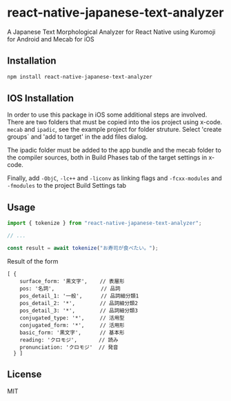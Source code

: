 # react-native-japanese-text-analyzer

A Japanese Text Morphological Analyzer for React Native using Kuromoji for Android and Mecab for iOS

## Installation

```sh
npm install react-native-japanese-text-analyzer
```

## IOS Installation

In order to use this package in iOS some additional steps are involved. There are two folders that must be copied into the ios project using x-code. 
`mecab` and `ipadic`, see the example project for folder struture. Select 'create groups` and 'add to target' in the add files dialog.

The ipadic folder must be added to the app bundle and the mecab folder to the compiler sources, both in Build Phases tab of the target settings in x-code. 

Finally, add `-ObjC`, `-lc++` and `-liconv` as linking flags and `-fcxx-modules` and `-fmodules` to the project Build Settings tab
## Usage

```js
import { tokenize } from "react-native-japanese-text-analyzer";

// ...

const result = await tokenize("お寿司が食べたい。");
```

Result of the form 
```
[ {
    surface_form: '黒文字',    // 表層形
    pos: '名詞',               // 品詞
    pos_detail_1: '一般',      // 品詞細分類1
    pos_detail_2: '*',        // 品詞細分類2
    pos_detail_3: '*',        // 品詞細分類3
    conjugated_type: '*',     // 活用型
    conjugated_form: '*',     // 活用形
    basic_form: '黒文字',      // 基本形
    reading: 'クロモジ',       // 読み
    pronunciation: 'クロモジ'  // 発音
  } ]
  ``` 

## License

MIT
